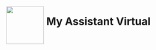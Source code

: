 # <a href="url"><img src="https://user-images.githubusercontent.com/90220978/148599889-431882e2-ddab-45b3-b235-e8e64d449b56.jpg" align="middle" width="100" height="100"></a> My Assistant Virtual
